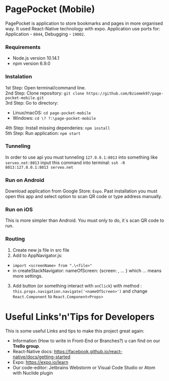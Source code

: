 PagePocket (Mobile) 
=
PagePocket is application to store bookmarks and pages in more organised way. It used React-Native technology with expo. Application use ports for: Application - `8044`, Debugging - `19002`. 

### Requirements
 - Node.js version 10.14.1
 - npm version 6.9.0

### Instalation
1st Step: Open terminal/command line. </br>
2nd Step: Clone repository: `git clone https://github.com/Bziomek97/page-pocket-mobile.git` </br>
3rd Step: Go to directory:
 - Linux/macOS: `cd page-pocket-mobile`
 - Windows: `cd \? ?:\page-pocket-mobile`

4th Step: Install missing dependeries: `npm install` </br>
5th Step: Run application: `npm start`


### Tunneling
In order to use api you must tunneling `127.0.0.1:8013` into something like `serveo.net:8013` input this command into terminal: `ssh -R 8013:127.0.0.1:8013 serveo.net`

### Run on Android
Download application from Google Store: `Expo`. Past installation you must open this app and select option to scan QR code or type address manually.

### Run on iOS
This is more simpler than Android. You must only to do, it`s scan QR code to run.

### Routing
1. Create new js file in src file
2. Add to AppNavigator.js:
  * `import <screenName> from ".\<file>"`
  * in createStackNavigator: nameOfScreen: {screen: <screenName>, ... } which ... means more settings.
3. Add button (or something interact with `onClick`) with method : `this.props.navigation.navigate('<nameOfScreen>')` and change `React.Component` to `React.Component<Props>`

Useful Links'n'Tips for Developers
======
This is some useful Links and tips to make this project great again:
 * Information (How to write in Front-End or Branches?) u can find on our **Trello group**.
 * React-Native docs: https://facebook.github.io/react-native/docs/getting-started
 * Expo: https://expo.io/learn
 * Our code-editor: Jetbrains Webstorm or Visual Code Studio or Atom with Nuclide plugin
